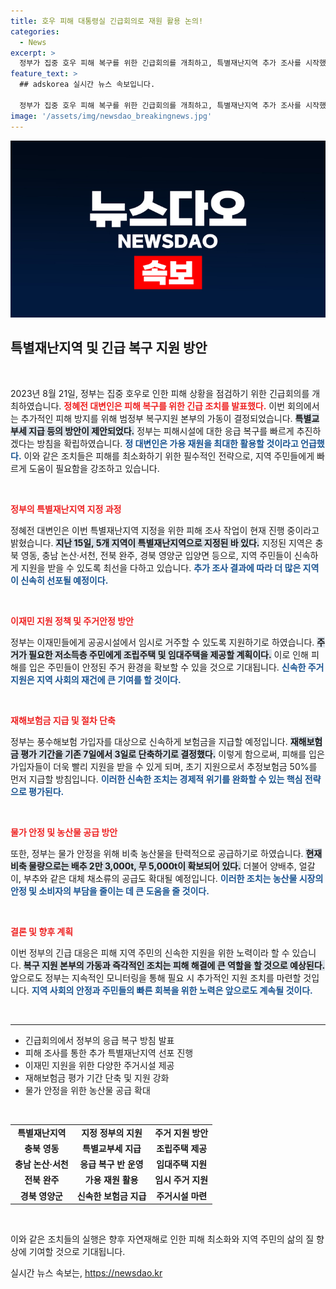 ```yaml
---
title: 호우 피해 대통령실 긴급회의로 재원 활용 논의!
categories:
  - News
excerpt: >
  정부가 집중 호우 피해 복구를 위한 긴급회의를 개최하고, 특별재난지역 추가 조사를 시작했습니다. 재해보험금 지급 기간은 3일로 단축되며, 응급복구 지원과 함께 이재민 주거 지원 방안이 마련됩니다. 클릭하여 자세한 내용을 확인하세요!
feature_text: >
  ## adskorea 실시간 뉴스 속보입니다.

  정부가 집중 호우 피해 복구를 위한 긴급회의를 개최하고, 특별재난지역 추가 조사를 시작했습니다. 재해보험금 지급 기간은 3일로 단축되며, 응급복구 지원과 함께 이재민 주거 지원 방안이 마련됩니다. 클릭하여 자세한 내용을 확인하세요!
image: '/assets/img/newsdao_breakingnews.jpg'
---
```


<p><img src="/assets/img/newsdao_breakingnews.jpg" alt="adskorea 속보" /></p>

<h2 data-ke-size="size26">특별재난지역 및 긴급 복구 지원 방안</h2>

<p data-ke-size="size16">&nbsp;</p>

<p data-ke-size="size16">2023년 8월 21일, 정부는 집중 호우로 인한 피해 상황을 점검하기 위한 긴급회의를 개최하였습니다. <b><span style="color: #ee2323;">정혜전 대변인은 피해 복구를 위한 긴급 조치를 발표했다.</span></b> 이번 회의에서는 추가적인 피해 방지를 위해 범정부 복구지원 본부의 가동이 결정되었습니다. <b><span style="background-color: #21538527;">특별교부세 지급 등의 방안이 제안되었다.</span></b> 정부는 피해시설에 대한 응급 복구를 빠르게 추진하겠다는 방침을 확립하였습니다. <b><span style="color: #1a5490;">정 대변인은 가용 재원을 최대한 활용할 것이라고 언급했다.</span></b> 이와 같은 조치들은 피해를 최소화하기 위한 필수적인 전략으로, 지역 주민들에게 빠르게 도움이 필요함을 강조하고 있습니다.</p>

<p data-ke-size="size16">&nbsp;</p>

<p><b><span style="color: #ee2323;">정부의 특별재난지역 지정 과정</span></b></p>

<p data-ke-size="size16">정혜전 대변인은 이번 특별재난지역 지정을 위한 피해 조사 작업이 현재 진행 중이라고 밝혔습니다. <b><span style="background-color: #21538527;">지난 15일, 5개 지역이 특별재난지역으로 지정된 바 있다.</span></b> 지정된 지역은 충북 영동, 충남 논산·서천, 전북 완주, 경북 영양군 입양면 등으로, 지역 주민들이 신속하게 지원을 받을 수 있도록 최선을 다하고 있습니다. <b><span style="color: #1a5490;">추가 조사 결과에 따라 더 많은 지역이 신속히 선포될 예정이다.</span></b></p>

<p data-ke-size="size16">&nbsp;</p>

<p><b><span style="color: #ee2323;">이재민 지원 정책 및 주거안정 방안</span></b></p>

<p data-ke-size="size16">정부는 이재민들에게 공공시설에서 임시로 거주할 수 있도록 지원하기로 하였습니다. <b><span style="background-color: #21538527;">주거가 필요한 저소득층 주민에게 조립주택 및 임대주택을 제공할 계획이다.</span></b> 이로 인해 피해를 입은 주민들이 안정된 주거 환경을 확보할 수 있을 것으로 기대됩니다. <b><span style="color: #1a5490;">신속한 주거 지원은 지역 사회의 재건에 큰 기여를 할 것이다.</span></b></p>

<p data-ke-size="size16">&nbsp;</p>

<p><b><span style="color: #ee2323;">재해보험금 지급 및 절차 단축</span></b></p>

<p data-ke-size="size16">정부는 풍수해보험 가입자를 대상으로 신속하게 보험금을 지급할 예정입니다. <b><span style="background-color: #21538527;">재해보험금 평가 기간을 기존 7일에서 3일로 단축하기로 결정했다.</span></b> 이렇게 함으로써, 피해를 입은 가입자들이 더욱 빨리 지원을 받을 수 있게 되며, 초기 지원으로서 추정보험금 50%를 먼저 지급할 방침입니다. <b><span style="color: #1a5490;">이러한 신속한 조치는 경제적 위기를 완화할 수 있는 핵심 전략으로 평가된다.</span></b></p>

<p data-ke-size="size16">&nbsp;</p>

<p><b><span style="color: #ee2323;">물가 안정 및 농산물 공급 방안</span></b></p>

<p data-ke-size="size16">또한, 정부는 물가 안정을 위해 비축 농산물을 탄력적으로 공급하기로 하였습니다. <b><span style="background-color: #21538527;">현재 비축 물량으로는 배추 2만 3,000t, 무 5,000t이 확보되어 있다.</span></b> 더불어 양배추, 얼갈이, 부추와 같은 대체 채소류의 공급도 확대될 예정입니다. <b><span style="color: #1a5490;">이러한 조치는 농산물 시장의 안정 및 소비자의 부담을 줄이는 데 큰 도움을 줄 것이다.</span></b></p>

<p data-ke-size="size16">&nbsp;</p>

<p><b><span style="color: #ee2323;">결론 및 향후 계획</span></b></p>

<p data-ke-size="size16">이번 정부의 긴급 대응은 피해 지역 주민의 신속한 지원을 위한 노력이라 할 수 있습니다. <b><span style="background-color: #21538527;">복구 지원 본부의 가동과 즉각적인 조치는 피해 해결에 큰 역할을 할 것으로 예상된다.</span></b> 앞으로도 정부는 지속적인 모니터링을 통해 필요 시 추가적인 지원 조치를 마련할 것입니다. <b><span style="color: #1a5490;">지역 사회의 안정과 주민들의 빠른 회복을 위한 노력은 앞으로도 계속될 것이다.</span></b></p>

<p data-ke-size="size16">&nbsp;</p>

<hr />

<ul>
  <li>긴급회의에서 정부의 응급 복구 방침 발표</li>
  <li>피해 조사를 통한 추가 특별재난지역 선포 진행</li>
  <li>이재민 지원을 위한 다양한 주거시설 제공</li>
  <li>재해보험금 평가 기간 단축 및 지원 강화</li>
  <li>물가 안정을 위한 농산물 공급 확대</li>
</ul>

<p data-ke-size="size16">&nbsp;</p>

<table>
<tr>
  <td style="text-align: center; height: 17px;"><b>특별재난지역</b></td>
  <td style="text-align: center; height: 17px;"><b>지정 정부의 지원</b></td>
  <td style="text-align: center; height: 17px;"><b>주거 지원 방안</b></td>
</tr>
<tr>
  <td style="text-align: center; height: 17px;"><b>충북 영동</b></td>
  <td style="text-align: center; height: 17px;"><b>특별교부세 지급</b></td>
  <td style="text-align: center; height: 17px;"><b>조립주택 제공</b></td>
</tr>
<tr>
  <td style="text-align: center; height: 17px;"><b>충남 논산·서천</b></td>
  <td style="text-align: center; height: 17px;"><b>응급 복구 반 운영</b></td>
  <td style="text-align: center; height: 17px;"><b>임대주택 지원</b></td>
</tr>
<tr>
  <td style="text-align: center; height: 17px;"><b>전북 완주</b></td>
  <td style="text-align: center; height: 17px;"><b>가용 재원 활용</b></td>
  <td style="text-align: center; height: 17px;"><b>임시 주거 지원</b></td>
</tr>
<tr>
  <td style="text-align: center; height: 17px;"><b>경북 영양군</b></td>
  <td style="text-align: center; height: 17px;"><b>신속한 보험금 지급</b></td>
  <td style="text-align: center; height: 17px;"><b>주거시설 마련</b></td>
</tr>
</table>

<p data-ke-size="size16">&nbsp;</p>

<p data-ke-size="size16">이와 같은 조치들의 실행은 향후 자연재해로 인한 피해 최소화와 지역 주민의 삶의 질 향상에 기여할 것으로 기대됩니다.</p>
실시간 뉴스 속보는, <a href="https://newsdao.kr" rel="dofollow">https://newsdao.kr</a>


